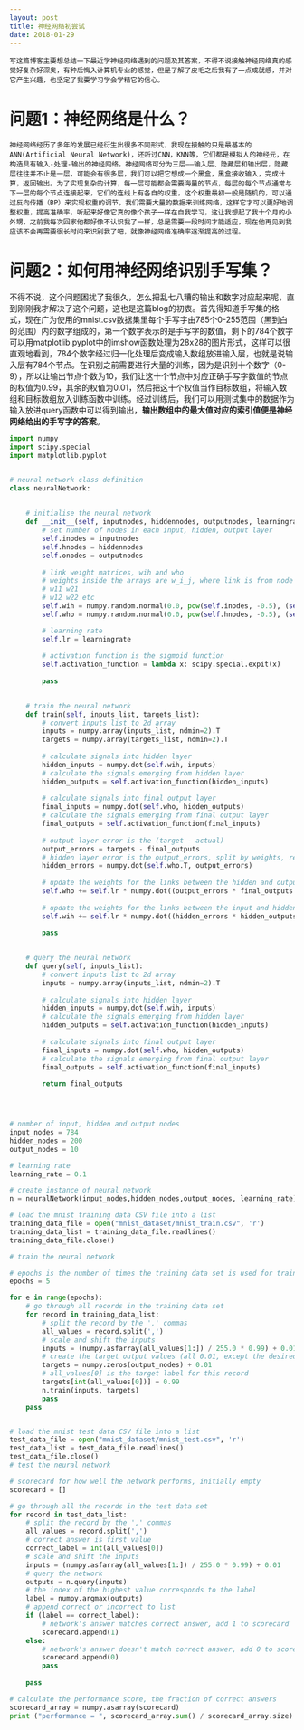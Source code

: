 ```yaml
---
layout: post
title: 神经网络初尝试
date: 2018-01-29
---
```

    写这篇博客主要想总结一下最近学神经网络遇到的问题及其答案，不得不说接触神经网络真的感觉好复杂好深奥，有种后悔入计算机专业的感觉，但是了解了皮毛之后我有了一点成就感，并对它产生兴趣，也坚定了我要学习学会学精它的信心。

# 问题1：神经网络是什么？
    神经网络经历了多年的发展已经衍生出很多不同形式，我现在接触的只是最基本的ANN(Artificial Neural Network)，还听过CNN，KNN等，它们都是模拟人的神经元，在构造具有输入-处理-输出的神经网络。神经网络可分为三层——输入层、隐藏层和输出层，隐藏层往往并不止是一层，可能会有很多层，我们可以把它想成一个黑盒，黑盒接收输入，完成计算，返回输出。为了实现复杂的计算，每一层可能都会需要海量的节点，每层的每个节点通常与下一层的每个节点连接起来，它们的连线上有各自的权重，这个权重最初一般是随机的，可以通过反向传播（BP）来实现权重的调节，我们需要大量的数据来训练网络，这样它才可以更好地调整权重，提高准确率，听起来好像它真的像个孩子一样在自我学习，这让我想起了我十个月的小外甥，之前我每次回家他都好像不认识我了一样，总是需要一段时间才能适应，现在他再见到我应该不会再需要很长时间来识别我了吧，就像神经网络准确率逐渐提高的过程。
# 问题2：如何用神经网络识别手写集？
不得不说，这个问题困扰了我很久，怎么把乱七八糟的输出和数字对应起来呢，直到刚刚我才解决了这个问题，这也是这篇blog的初衷。首先得知道手写集的格式，现在广为使用的mnist.csv数据集里每个手写字由785个0-255范围（黑到白的范围）内的数字组成的，第一个数字表示的是手写字的数值，剩下的784个数字可以用matplotlib.pyplot中的imshow函数处理为28x28的图片形式，这样可以很直观地看到，784个数字经过归一化处理后变成输入数组放进输入层，也就是说输入层有784个节点。在识别之前需要进行大量的训练，因为是识别十个数字（0-9），所以让输出节点个数为10，我们让这十个节点中对应正确手写字数值的节点的权值为0.99，其余的权值为0.01，然后把这十个权值当作目标数组，将输入数组和目标数组放入训练函数中训练。经过训练后，我们可以用测试集中的数据作为输入放进query函数中可以得到输出，**输出数组中的最大值对应的索引值便是神经网络给出的手写字的答案**。



```python
import numpy
import scipy.special
import matplotlib.pyplot 


# neural network class definition
class neuralNetwork:
    
    
    # initialise the neural network
    def __init__(self, inputnodes, hiddennodes, outputnodes, learningrate):
        # set number of nodes in each input, hidden, output layer
        self.inodes = inputnodes
        self.hnodes = hiddennodes
        self.onodes = outputnodes
        
        # link weight matrices, wih and who
        # weights inside the arrays are w_i_j, where link is from node i to node j in the next layer
        # w11 w21
        # w12 w22 etc 
        self.wih = numpy.random.normal(0.0, pow(self.inodes, -0.5), (self.hnodes, self.inodes))
        self.who = numpy.random.normal(0.0, pow(self.hnodes, -0.5), (self.onodes, self.hnodes))

        # learning rate
        self.lr = learningrate
        
        # activation function is the sigmoid function
        self.activation_function = lambda x: scipy.special.expit(x)
        
        pass

    
    # train the neural network
    def train(self, inputs_list, targets_list):
        # convert inputs list to 2d array
        inputs = numpy.array(inputs_list, ndmin=2).T
        targets = numpy.array(targets_list, ndmin=2).T
        
        # calculate signals into hidden layer
        hidden_inputs = numpy.dot(self.wih, inputs)
        # calculate the signals emerging from hidden layer
        hidden_outputs = self.activation_function(hidden_inputs)
        
        # calculate signals into final output layer
        final_inputs = numpy.dot(self.who, hidden_outputs)
        # calculate the signals emerging from final output layer
        final_outputs = self.activation_function(final_inputs)
        
        # output layer error is the (target - actual)
        output_errors = targets - final_outputs
        # hidden layer error is the output_errors, split by weights, recombined at hidden nodes
        hidden_errors = numpy.dot(self.who.T, output_errors) 
        
        # update the weights for the links between the hidden and output layers
        self.who += self.lr * numpy.dot((output_errors * final_outputs * (1.0 - final_outputs)), numpy.transpose(hidden_outputs))
        
        # update the weights for the links between the input and hidden layers
        self.wih += self.lr * numpy.dot((hidden_errors * hidden_outputs * (1.0 - hidden_outputs)), numpy.transpose(inputs))
        
        pass

    
    # query the neural network
    def query(self, inputs_list):
        # convert inputs list to 2d array
        inputs = numpy.array(inputs_list, ndmin=2).T
        
        # calculate signals into hidden layer
        hidden_inputs = numpy.dot(self.wih, inputs)
        # calculate the signals emerging from hidden layer
        hidden_outputs = self.activation_function(hidden_inputs)
        
        # calculate signals into final output layer
        final_inputs = numpy.dot(self.who, hidden_outputs)
        # calculate the signals emerging from final output layer
        final_outputs = self.activation_function(final_inputs)
        
        return final_outputs




# number of input, hidden and output nodes
input_nodes = 784
hidden_nodes = 200
output_nodes = 10

# learning rate
learning_rate = 0.1

# create instance of neural network
n = neuralNetwork(input_nodes,hidden_nodes,output_nodes, learning_rate)

# load the mnist training data CSV file into a list
training_data_file = open("mnist_dataset/mnist_train.csv", 'r')
training_data_list = training_data_file.readlines()
training_data_file.close()

# train the neural network

# epochs is the number of times the training data set is used for training
epochs = 5

for e in range(epochs):
    # go through all records in the training data set
    for record in training_data_list:
        # split the record by the ',' commas
        all_values = record.split(',')
        # scale and shift the inputs
        inputs = (numpy.asfarray(all_values[1:]) / 255.0 * 0.99) + 0.01
        # create the target output values (all 0.01, except the desired label which is 0.99)
        targets = numpy.zeros(output_nodes) + 0.01
        # all_values[0] is the target label for this record
        targets[int(all_values[0])] = 0.99
        n.train(inputs, targets)
        pass
    pass


# load the mnist test data CSV file into a list
test_data_file = open("mnist_dataset/mnist_test.csv", 'r')
test_data_list = test_data_file.readlines()
test_data_file.close()
# test the neural network

# scorecard for how well the network performs, initially empty
scorecard = []

# go through all the records in the test data set
for record in test_data_list:
    # split the record by the ',' commas
    all_values = record.split(',')
    # correct answer is first value
    correct_label = int(all_values[0])
    # scale and shift the inputs
    inputs = (numpy.asfarray(all_values[1:]) / 255.0 * 0.99) + 0.01
    # query the network
    outputs = n.query(inputs)
    # the index of the highest value corresponds to the label
    label = numpy.argmax(outputs)
    # append correct or incorrect to list
    if (label == correct_label):
        # network's answer matches correct answer, add 1 to scorecard
        scorecard.append(1)
    else:
        # network's answer doesn't match correct answer, add 0 to scorecard
        scorecard.append(0)
        pass
    
    pass

# calculate the performance score, the fraction of correct answers
scorecard_array = numpy.asarray(scorecard)
print ("performance = ", scorecard_array.sum() / scorecard_array.size)
```
